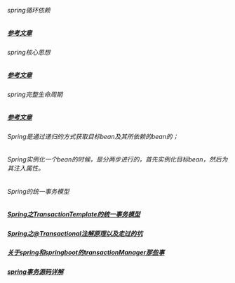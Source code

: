 ###### spring循环依赖
##### [参考文章][1]
[1]: https://mp.weixin.qq.com/s/hCK821GejkZFYb9zZ-4yuA


###### spring核心思想
##### [参考文章][2]
[2]: http://mp.weixin.qq.com/s?__biz=MzI3ODcxMzQzMw==&mid=2247491561&idx=2&sn=446e9a25108a71bbb8a0c24a955f3ada&chksm=eb539adfdc2413c9e80a4e0811b83b8978f0d2fc367e0ba60c70e36cce2a5c502c4d98623d95&scene=21#wechat_redirect

###### spring完整生命周期
##### [参考文章][3]
[3]: http://mp.weixin.qq.com/s?__biz=MzI3ODcxMzQzMw==&mid=2247484197&idx=1&sn=028543ecb1602022ca72e26d4aad181b&chksm=eb538613dc240f057a755cb1e4d7f6bd5388fe270a6b9b80ff5cd2336382381e3a658d8513d1&scene=21#wechat_redirect

###### Spring是通过递归的方式获取目标bean及其所依赖的bean的；
###### Spring实例化一个bean的时候，是分两步进行的，首先实例化目标bean，然后为其注入属性。


###### Spring的统一事务模型
##### [Spring之TransactionTemplate的统一事务模型][4]
##### [Spring之@Transactional注解原理以及走过的坑][5]
##### [关于spring和springboot的transactionManager那些事][6]
##### [spring事务源码详解][7]
[4]: https://mp.weixin.qq.com/s/RWx25XVj1QEM-t41wONpBg
[5]: https://blog.csdn.net/m0_37779570/article/details/81352587
[6]: https://cloud.tencent.com/developer/article/1462225
[7]:https://www.cnblogs.com/dennyzhangdd/p/9602673.html